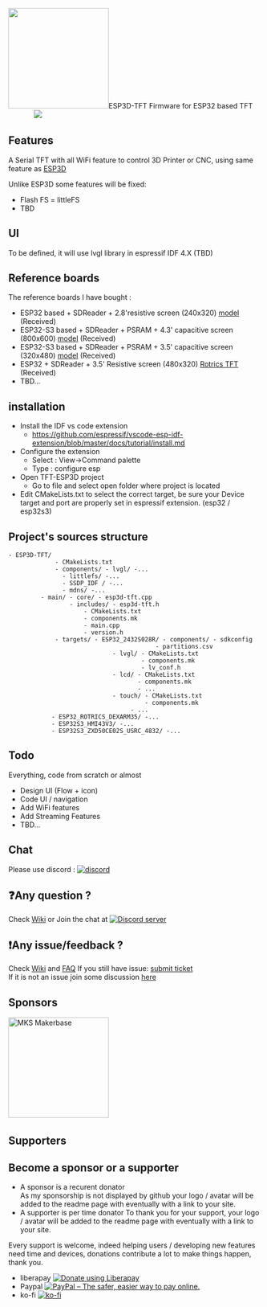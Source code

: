 <span align="left"><img src="https://github.com/luc-github/ESP3D-TFT/blob/main/logo/ESP3D.png" width="200px"/></span><span align="left">ESP3D-TFT Firmware for ESP32 based TFT  </span>    
&nbsp;&nbsp;&nbsp;&nbsp;&nbsp;&nbsp;&nbsp;&nbsp;&nbsp;&nbsp;&nbsp;&nbsp;&nbsp;[<img src="https://img.shields.io/liberapay/patrons/ESP3D.svg?logo=liberapay">](https://liberapay.com/ESP3D)

## Features
A Serial TFT with all WiFi feature to control 3D Printer or CNC, using same feature as [ESP3D](https://github.com/luc-github/ESP3D/tree/3.0)     

Unlike ESP3D some features will be fixed:
* Flash FS = littleFS
* TBD

## UI

To be defined, it will use lvgl library in espressif IDF 4.X (TBD)  

## Reference boards

The reference boards I have bought :

* ESP32 based + SDReader + 2.8'resistive screen (240x320) [model](https://www.aliexpress.com/item/3256804315935867.html) (Received)
* ESP32-S3 based + SDReader + PSRAM + 4.3' capacitive screen  (800x600) [model](https://www.aliexpress.com/item/1005003814428825.html) (Received)
* ESP32-S3 based + SDReader + PSRAM + 3.5' capacitive screen (320x480) [model](https://www.aliexpress.com/item/1005004309826174.html) (Received)
* ESP32 + SDReader + 3.5' Resistive screen (480x320) [Rotrics TFT](https://rotrics.com/products/3-5-inch-touchscreen) (Received)
* TBD...

## installation
- Install the IDF vs code extension
	- https://github.com/espressif/vscode-esp-idf-extension/blob/master/docs/tutorial/install.md
- Configure the extension
	- Select : View->Command palette 
	- Type : configure esp
- Open TFT-ESP3D project
	- Go to file and select open folder where project is located
- Edit CMakeLists.txt to select the correct target, be sure your Device target and port are properly set in espressif extension. (esp32 / esp32s3)

## Project's sources structure
```
- ESP3D-TFT/   
             - CMakeLists.txt   
             - components/ - lvgl/ -...   
			   - littlefs/ -...  
			   - SSDP_IDF / -...  
			   - mdns/ -...  
	     - main/ - core/ - esp3d-tft.cpp   
			     - includes/ - esp3d-tft.h   
					 - CMakeLists.txt
					 - components.mk
					 - main.cpp
					 - version.h
             - targets/ - ESP32_2432S028R/ - components/ - sdkconfig
				                         - partitions.csv
							 - lvgl/ - CMakeLists.txt
							         - components.mk
							         - lv_conf.h
							 - lcd/ - CMakeLists.txt
							        - components.mk
							        - ...
							 - touch/ - CMakeLists.txt
							          - components.mk
								  - ...
			- ESP32_ROTRICS_DEXARM35/ -...
			- ESP32S3_HMI43V3/ -...
			- ESP32S3_ZXD50CE02S_USRC_4832/ -...
```
## Todo

Everything, code from scratch or almost
* Design UI (Flow + icon)
* Code UI / navigation 
* Add WiFi features
* Add Streaming Features
* TBD... 

## Chat

Please use discord : [![discord](https://img.shields.io/discord/752822148795596940?color=blue&label=discord&logo=discord)](https://discord.gg/Z4ujTwE)

## :question:Any question ?   
Check [Wiki](https://github.com/luc-github/ESP3D/wiki/Install-Instructions) or Join the chat at [![Discord server](https://img.shields.io/discord/752822148795596940?color=blue&label=discord&logo=discord)](https://discord.gg/Z4ujTwE)   

## :exclamation:Any issue/feedback ?    
Check [Wiki](https://github.com/luc-github/ESP3D-TFT/wiki) and [FAQ](https://github.com/luc-github/ESP3D-TFT/discussions/categories/q-a) 
If you still have issue: [submit ticket](https://github.com/luc-github/ESP3D-TFT/issues)    
If it is not an issue join some discussion [here](https://github.com/luc-github/ESP3D-TFT/discussions)

## Sponsors 
[<img width="200px" src="https://raw.githubusercontent.com/luc-github/ESP3D-WEBUI/2.1/images/sponsors-supporters/MKS/mksmakerbase.jpg" title="MKS Makerbase">](https://github.com/makerbase-mks)&nbsp;&nbsp;

## Supporters

## Become a sponsor or a supporter
 * A sponsor is a recurent donator    
   As my sponsorship is not displayed by github your logo / avatar will be added to the readme page with eventually with a link to your site.    
 * A supporter is per time donator 
   To thank you for your support, your logo / avatar will be added to the readme page with eventually with a link to your site.  

 Every support is welcome, indeed helping users / developing new features need time and devices, donations contribute a lot to make things happen, thank you.

* liberapay <a href="https://liberapay.com/ESP3D/donate"><img alt="Donate using Liberapay" src="https://liberapay.com/assets/widgets/donate.svg"></a> 
* Paypal [<img src="https://www.paypalobjects.com/en_US/i/btn/btn_donateCC_LG_global.gif" border="0" alt="PayPal – The safer, easier way to pay online.">](https://www.paypal.com/cgi-bin/webscr?cmd=_s-xclick&hosted_button_id=FQL59C749A78L)
* ko-fi [![ko-fi](https://ko-fi.com/img/githubbutton_sm.svg)](https://ko-fi.com/G2G0C0QT7)   
